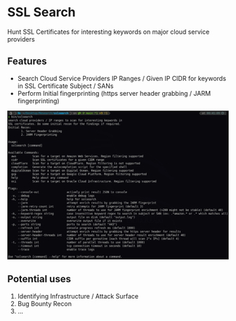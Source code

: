 # SSL Search

Hunt SSL Certificates for interesting keywords on major cloud service providers 

## Features
- Search Cloud Service Providers IP Ranges / Given IP CIDR for keywords in SSL Certificate Subject / SANs
- Perform Initial fingerprinting (https server header grabbing / JARM fingerprinting)

![_assets/cli.png](_assets/cli.png)

## Potential uses 
1. Identifying Infrastructure / Attack Surface 
2. Bug Bounty Recon 
3. ...
